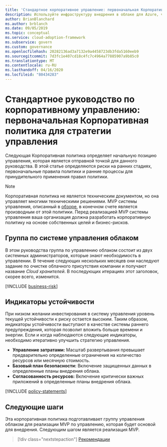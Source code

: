 ```yaml
---
title: 'Стандартное корпоративное управление: первоначальная Корпоративная политика'
description: Используйте инфраструктуру внедрения в облаке для Azure, чтобы определить начальное расположение системы управления, риски раннего этапа, начальные операторы политики и процессы раннего применения.
author: BrianBlanchard
ms.author: brblanch
ms.date: 09/05/2019
ms.topic: conceptual
ms.service: cloud-adoption-framework
ms.subservice: govern
ms.custom: governance
ms.openlocfilehash: 20282136ad3a7132e9a4458723db3fda5160eeb9
ms.sourcegitcommit: 7d3fc1e407cd18c4fc7c4964a77885907a9b85c0
ms.translationtype: MT
ms.contentlocale: ru-RU
ms.lasthandoff: 04/16/2020
ms.locfileid: "80434283"
---
```

# <a name="standard-enterprise-governance-guide-initial-corporate-policy-behind-the-governance-strategy"></a>Стандартное руководство по корпоративному управлению: первоначальная Корпоративная политика для стратегии управления

Следующая Корпоративная политика определяет начальную позицию управления, которая является отправной точкой для данного руководства. В этой статье определяются риски на ранних стадиях, первоначальные правила политики и ранние процессы для принудительного применения правил политики.

> [!NOTE]
>Корпоративная политика не является техническим документом, но она управляет многими техническими решениями. MVP системы управления, описанный в [обзоре](./index.md), в конечном счете является производным от этой политики. Перед реализацией MVP системы управления ваша организация должна разработать корпоративную политику на основе собственных целей и бизнес-рисков.

## <a name="cloud-governance-team"></a>Группа по системе управления облаком

В этом руководства группа по управлению облаком состоит из двух системных администраторов, которые знают необходимость в управлении. В течение следующих нескольких месяцев они наследуют задание по очистке облачного присутствия компании и получают название _Cloud хранителей_. В последующих итерациях этот заголовок, скорее всего, изменится.

[!INCLUDE [business-risk](../../../../includes/business-risks.md)]

## <a name="tolerance-indicators"></a>Индикаторы устойчивости

При низком желании инвестирования в систему управления уровень текущей устойчивости к риску остается высоким. Таким образом, индикаторы устойчивости выступают в качестве системы раннего предупреждения, которая позволит вложить больше времени и энергии. Если и когда наблюдаются следующие индикаторы, необходимо итеративно улучшить стратегию управления.

- **Управление затратами:** Масштаб развертывания превышает предварительно определенные ограничения на количество ресурсов или месячную стоимость.
- **Базовый план безопасности:** Включение защищенных данных в определенные планы внедрения облака.
- **Согласованность ресурсов:** Включение критически важных приложений в определенные планы внедрения облака.

[!INCLUDE [policy-statements](../../../../includes/policy-statements.md)]

## <a name="next-steps"></a>Следующие шаги

Эта корпоративная политика подготавливает группу управления облаком для реализации MVP по управлению, которая будет основой для внедрения. Следующим шагом является реализация MVP.

> [!div class="nextstepaction"]
> [Рекомендации](./prescriptive-guidance.md)

